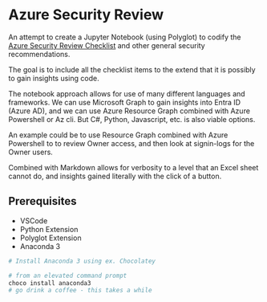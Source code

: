 # Azure Security Review

An attempt to create a Jupyter Notebook (using Polyglot) to codify the [Azure Security Review Checklist](https://github.com/Azure/review-checklists) and other general security recommendations.

The goal is to include all the checklist items to the extend that it is possibly to gain insights using code.

The notebook approach allows for use of many different languages and frameworks. We can use Microsoft Graph to gain insights into Entra ID (Azure AD), and we can use Azure Resource Graph combined with Azure Powershell or Az cli. But C#, Python, Javascript, etc. is also viable options.

An example could be to use Resource Graph combined with Azure Powershell to to review Owner access, and then look at signin-logs for the Owner users.

Combined with Markdown allows for verbosity to a level that an Excel sheet cannot do, and insights gained literally with the click of a button.

## Prerequisites

- VSCode
- Python Extension
- Polyglot Extension
- Anaconda 3

```powershell
# Install Anaconda 3 using ex. Chocolatey

# from an elevated command prompt
choco install anaconda3
# go drink a coffee - this takes a while
```